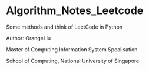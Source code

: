 # Algorithm_Notes_Leetcode
Some methods and think of LeetCode in Python

Author: OrangeLiu

Master of Computing Information System Spealisation

School of Computing, National University of Singapore
